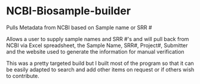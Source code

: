 # NCBI-Biosample-builder
Pulls Metadata from NCBI based on Sample name or SRR #

Allows a user to supply sample names and SRR #'s and will pull back from NCBI via Excel spreadsheet, the Sample Name, SRR#, Project#, Submitter and the website used to generate the information for manual verification

This was a pretty targeted build but I built most of the program so that it can be easily adapted to search and add other items on request or if others wish to contribute.
